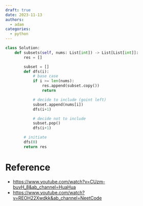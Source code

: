 ```yaml
---
draft: true
date: 2023-11-13
authors:
  - adam
categories:
  - python
---
```


```python
class Solution:
    def subsets(self, nums: List[int]) -> List[List[int]]:
        res = []

        subset = []
        def dfs(i):
            # base case
            if i >= len(nums):
                res.append(subset.copy())
                return

            # decide to include (goint left)
            subset.append(nums[i])
            dfs(i+1)

            # decide not to include
            subset.pop()
            dfs(i+1)

        # initiate
        dfs(0)
        return res
```

# Reference

- https://www.youtube.com/watch?v=CUzm-buvH_8&ab_channel=HuaHua
- https://www.youtube.com/watch?v=REOH22Xwdkk&ab_channel=NeetCode
